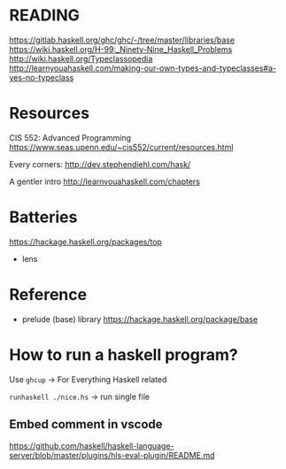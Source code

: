 # READING

https://gitlab.haskell.org/ghc/ghc/-/tree/master/libraries/base
https://wiki.haskell.org/H-99:_Ninety-Nine_Haskell_Problems
http://wiki.haskell.org/Typeclassopedia
http://learnyouahaskell.com/making-our-own-types-and-typeclasses#a-yes-no-typeclass

# Resources

CIS 552: Advanced Programming
https://www.seas.upenn.edu/~cis552/current/resources.html

Every corners:
http://dev.stephendiehl.com/hask/

A gentler intro
http://learnyouahaskell.com/chapters

# Batteries

<https://hackage.haskell.org/packages/top>

+ lens

# Reference

+ prelude (base) library <https://hackage.haskell.org/package/base>

# How to run a haskell program?

Use `ghcup` -> For Everything Haskell related

`runhaskell ./nice.hs` -> run single file

## Embed comment in vscode

https://github.com/haskell/haskell-language-server/blob/master/plugins/hls-eval-plugin/README.md
